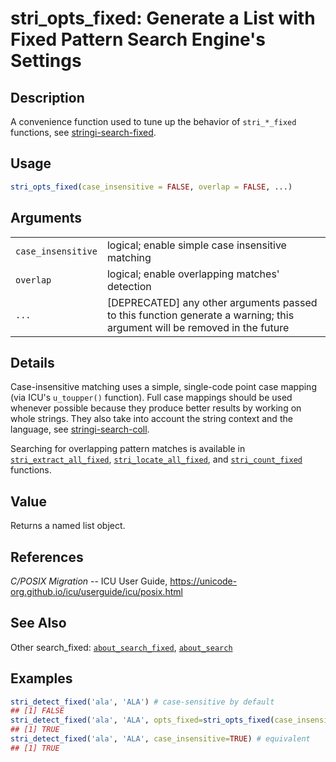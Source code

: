 # stri\_opts\_fixed: Generate a List with Fixed Pattern Search Engine\'s Settings

## Description

A convenience function used to tune up the behavior of `stri_*_fixed` functions, see [stringi-search-fixed](about_search_fixed.md).

## Usage

```r
stri_opts_fixed(case_insensitive = FALSE, overlap = FALSE, ...)
```

## Arguments

|                    |                                                                                                                            |
|--------------------|----------------------------------------------------------------------------------------------------------------------------|
| `case_insensitive` | logical; enable simple case insensitive matching                                                                           |
| `overlap`          | logical; enable overlapping matches\' detection                                                                            |
| `...`              | \[DEPRECATED\] any other arguments passed to this function generate a warning; this argument will be removed in the future |

## Details

Case-insensitive matching uses a simple, single-code point case mapping (via ICU\'s `u_toupper()` function). Full case mappings should be used whenever possible because they produce better results by working on whole strings. They also take into account the string context and the language, see [stringi-search-coll](about_search_coll.md).

Searching for overlapping pattern matches is available in [`stri_extract_all_fixed`](stri_extract.md), [`stri_locate_all_fixed`](stri_locate.md), and [`stri_count_fixed`](stri_count.md) functions.

## Value

Returns a named list object.

## References

*C/POSIX Migration* -- ICU User Guide, <https://unicode-org.github.io/icu/userguide/icu/posix.html>

## See Also

Other search\_fixed: [`about_search_fixed`](about_search_fixed.md), [`about_search`](about_search.md)

## Examples




```r
stri_detect_fixed('ala', 'ALA') # case-sensitive by default
## [1] FALSE
stri_detect_fixed('ala', 'ALA', opts_fixed=stri_opts_fixed(case_insensitive=TRUE))
## [1] TRUE
stri_detect_fixed('ala', 'ALA', case_insensitive=TRUE) # equivalent
## [1] TRUE
```
